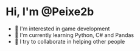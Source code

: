 <h1>Hi, I'm @Peixe2b</h1>

- 👀 I'm interested in game development
- 🌱 I'm currently learning Python, C# and Pandas
- 💞️ I try to collaborate in helping other people
